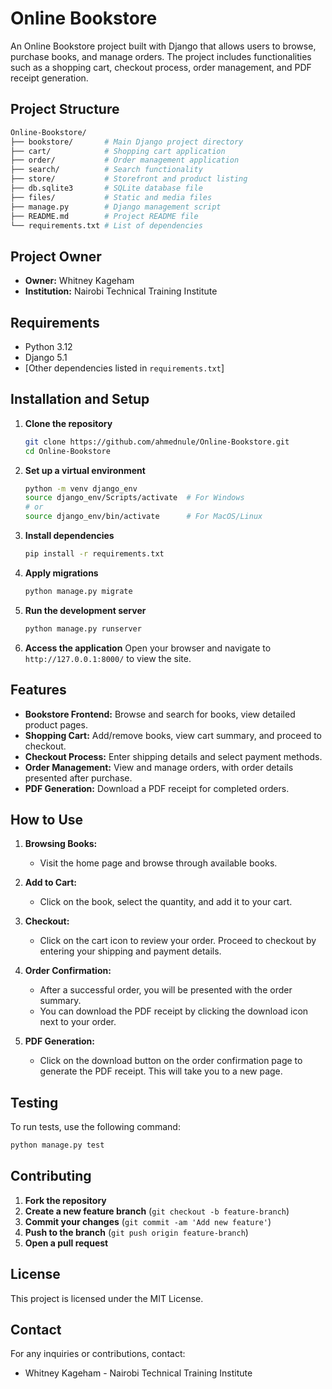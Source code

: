 # Online Bookstore

An Online Bookstore project built with Django that allows users to browse, purchase books, and manage orders. The project includes functionalities such as a shopping cart, checkout process, order management, and PDF receipt generation.

## Project Structure

```bash
Online-Bookstore/
├── bookstore/       # Main Django project directory
├── cart/            # Shopping cart application
├── order/           # Order management application
├── search/          # Search functionality
├── store/           # Storefront and product listing
├── db.sqlite3       # SQLite database file
├── files/           # Static and media files
├── manage.py        # Django management script
├── README.md        # Project README file
└── requirements.txt # List of dependencies
```

## Project Owner
- **Owner:** Whitney Kageham
- **Institution:** Nairobi Technical Training Institute

## Requirements

- Python 3.12
- Django 5.1
- [Other dependencies listed in `requirements.txt`]

## Installation and Setup

1. **Clone the repository**
   ```bash
   git clone https://github.com/ahmednule/Online-Bookstore.git
   cd Online-Bookstore
   ```

2. **Set up a virtual environment**
   ```bash
   python -m venv django_env
   source django_env/Scripts/activate  # For Windows
   # or
   source django_env/bin/activate      # For MacOS/Linux
   ```

3. **Install dependencies**
   ```bash
   pip install -r requirements.txt
   ```

4. **Apply migrations**
   ```bash
   python manage.py migrate
   ```

5. **Run the development server**
   ```bash
   python manage.py runserver
   ```

6. **Access the application**
   Open your browser and navigate to `http://127.0.0.1:8000/` to view the site.

## Features

- **Bookstore Frontend:** Browse and search for books, view detailed product pages.
- **Shopping Cart:** Add/remove books, view cart summary, and proceed to checkout.
- **Checkout Process:** Enter shipping details and select payment methods.
- **Order Management:** View and manage orders, with order details presented after purchase.
- **PDF Generation:** Download a PDF receipt for completed orders.

## How to Use

1. **Browsing Books:**
   - Visit the home page and browse through available books.

2. **Add to Cart:**
   - Click on the book, select the quantity, and add it to your cart.

3. **Checkout:**
   - Click on the cart icon to review your order. Proceed to checkout by entering your shipping and payment details.

4. **Order Confirmation:**
   - After a successful order, you will be presented with the order summary.
   - You can download the PDF receipt by clicking the download icon next to your order.

5. **PDF Generation:**
   - Click on the download button on the order confirmation page to generate the PDF receipt. This will take you to a new page.

## Testing

To run tests, use the following command:
```bash
python manage.py test
```

## Contributing

1. **Fork the repository**
2. **Create a new feature branch** (`git checkout -b feature-branch`)
3. **Commit your changes** (`git commit -am 'Add new feature'`)
4. **Push to the branch** (`git push origin feature-branch`)
5. **Open a pull request**

## License

This project is licensed under the MIT License.

## Contact

For any inquiries or contributions, contact:
- Whitney Kageham - Nairobi Technical Training Institute
```

